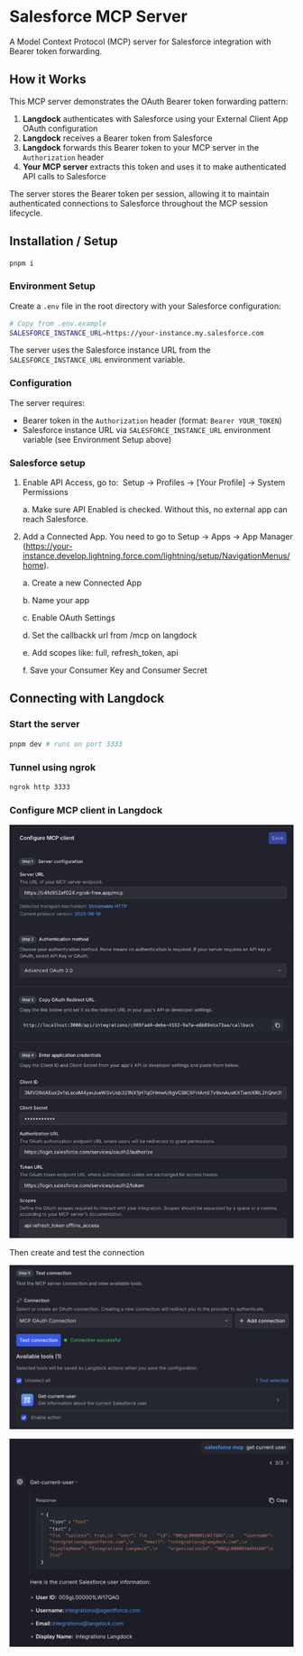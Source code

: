# Salesforce MCP Server

A Model Context Protocol (MCP) server for Salesforce integration with Bearer token forwarding.

## How it Works

This MCP server demonstrates the OAuth Bearer token forwarding pattern:

1. **Langdock** authenticates with Salesforce using your External Client App OAuth configuration
2. **Langdock** receives a Bearer token from Salesforce
3. **Langdock** forwards this Bearer token to your MCP server in the `Authorization` header
4. **Your MCP server** extracts this token and uses it to make authenticated API calls to Salesforce

The server stores the Bearer token per session, allowing it to maintain authenticated connections to Salesforce throughout the MCP session lifecycle.

## Installation / Setup

```bash
pnpm i
```

### Environment Setup

Create a `.env` file in the root directory with your Salesforce configuration:

```bash
# Copy from .env.example
SALESFORCE_INSTANCE_URL=https://your-instance.my.salesforce.com
```

The server uses the Salesforce instance URL from the `SALESFORCE_INSTANCE_URL` environment variable.

### Configuration

The server requires:

- Bearer token in the `Authorization` header (format: `Bearer YOUR_TOKEN`)
- Salesforce instance URL via `SALESFORCE_INSTANCE_URL` environment variable (see Environment Setup above)

### Salesforce setup

1. Enable API Access, go to:  Setup → Profiles → [Your Profile] → System Permissions

   a. Make sure API Enabled is checked. Without this, no external app can reach Salesforce.

2. Add a Connected App. You need to go to Setup → Apps → App Manager (https://your-instance.develop.lightning.force.com/lightning/setup/NavigationMenus/home).

   a. Create a new Connected App

   b. Name your app

   c. Enable OAuth Settings

   d. Set the callbackk url from /mcp on langdock

   e. Add scopes like: full, refresh_token, api

   f. Save your Consumer Key and Consumer Secret

## Connecting with Langdock

### Start the server

```bash
pnpm dev # runs on port 3333
```

### Tunnel using ngrok

```bash
ngrok http 3333
```

### Configure MCP client in Langdock

![MCP Client configuration](assets/mcp-client.png)

Then create and test the connection

![MCP Client configuration](assets/mcp-connection.png)

![Tool Call](assets/tool-call.png)
